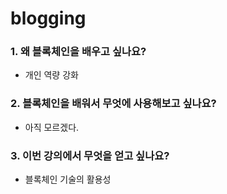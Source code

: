 # blogging

### 1. 왜 블록체인을 배우고 싶나요?
- 개인 역량 강화

### 2. 블록체인을 배워서 무엇에 사용해보고 싶나요?
- 아직 모르겠다. 

### 3. 이번 강의에서 무엇을 얻고 싶나요?
- 블록체인 기술의 활용성
